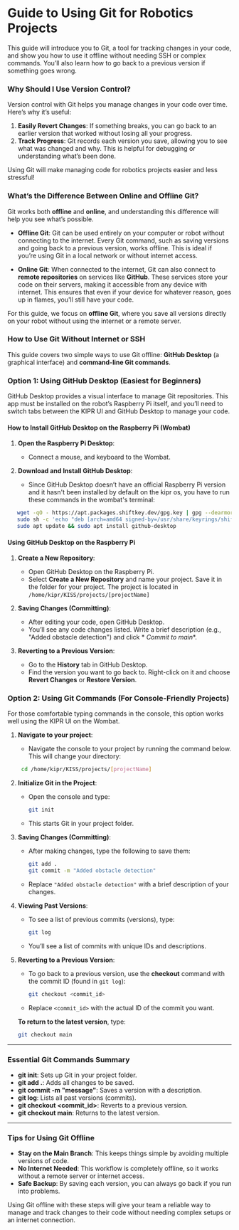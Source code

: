 # Guide to Using Git for Robotics Projects

This guide will introduce you to Git, a tool for tracking changes in your code, and show you how to use it offline
without needing SSH or complex commands. You’ll also learn how to go back to a previous version if something goes wrong.

### Why Should I Use Version Control?

Version control with Git helps you manage changes in your code over time. Here’s why it’s useful:

1. **Easily Revert Changes**: If something breaks, you can go back to an earlier version that worked without losing all
   your progress.
2. **Track Progress**: Git records each version you save, allowing you to see what was changed and why. This is helpful
   for debugging or understanding what’s been done.

Using Git will make managing code for robotics projects easier and less stressful!

### What’s the Difference Between Online and Offline Git?

Git works both **offline** and **online**, and understanding this difference will help you see what’s possible.

- **Offline Git**: Git can be used entirely on your computer or robot without connecting to the internet. Every Git
  command, such as saving versions and going back to a previous version, works offline. This is ideal if you’re using
  Git in a local network or without internet access.

- **Online Git**: When connected to the internet, Git can also connect to **remote repositories** on services like
  **GitHub**. These services store your code on their servers, making it accessible from any device with
  internet. This ensures that even if your device for whatever reason, goes up in flames, you'll still have your code.

For this guide, we focus on **offline Git**, where you save all versions directly on your robot without using the
internet or a remote server.

### How to Use Git Without Internet or SSH

This guide covers two simple ways to use Git offline: **GitHub Desktop** (a graphical interface) and **command-line Git
commands**.

### Option 1: Using GitHub Desktop (Easiest for Beginners)

GitHub Desktop provides a visual interface to manage Git repositories. This app must be installed on the robot’s
Raspberry Pi itself, and you’ll need to switch tabs between the KIPR UI and GitHub Desktop to manage your code.

#### How to Install GitHub Desktop on the Raspberry Pi (Wombat)

1. **Open the Raspberry Pi Desktop**:
    - Connect a mouse, and keyboard to the Wombat.

2. **Download and Install GitHub Desktop**:
    - Since GitHub Desktop doesn’t have an official Raspberry Pi version and it hasn't been installed by default on the
      kipr os, you have to run these commands in the wombat's terminal:

```bash
   wget -qO - https://apt.packages.shiftkey.dev/gpg.key | gpg --dearmor | sudo tee /usr/share/keyrings/shiftkey-packages.gpg > /dev/null
   sudo sh -c 'echo "deb [arch=amd64 signed-by=/usr/share/keyrings/shiftkey-packages.gpg] https://apt.packages.shiftkey.dev/ubuntu/ any main" > /etc/apt/sources.list.d/shiftkey-packages.list'
   sudo apt update && sudo apt install github-desktop
   ```

#### Using GitHub Desktop on the Raspberry Pi

1. **Create a New Repository**:
    - Open GitHub Desktop on the Raspberry Pi.
    - Select **Create a New Repository** and name your project. Save it in the folder for your project. The project is
      located in `/home/kipr/KISS/projects/[projectName]`

2. **Saving Changes (Committing)**:
    - After editing your code, open GitHub Desktop.
    - You’ll see any code changes listed. Write a brief description (e.g., "Added obstacle detection") and click *
      *Commit to main**.

3. **Reverting to a Previous Version**:
    - Go to the **History** tab in GitHub Desktop.
    - Find the version you want to go back to. Right-click on it and choose **Revert Changes** or **Restore Version**.

### Option 2: Using Git Commands (For Console-Friendly Projects)

For those comfortable typing commands in the console, this option works well using the KIPR UI on the Wombat.

1. **Navigate to your project**:
    - Navigate the console to your project by running the command below. This will change your directory:
   ```bash
    cd /home/kipr/KISS/projects/[projectName]
   ```

2. **Initialize Git in the Project**:
    - Open the console and type:
      ```bash
      git init
      ```
    - This starts Git in your project folder.

3. **Saving Changes (Committing)**:
    - After making changes, type the following to save them:
      ```bash
      git add .
      git commit -m "Added obstacle detection"
      ```
    - Replace `"Added obstacle detection"` with a brief description of your changes.

4. **Viewing Past Versions**:
    - To see a list of previous commits (versions), type:
      ```bash
      git log
      ```
    - You’ll see a list of commits with unique IDs and descriptions.

5. **Reverting to a Previous Version**:
    - To go back to a previous version, use the **checkout** command with the commit ID (found in `git log`):
      ```bash
      git checkout <commit_id>
      ```
    - Replace `<commit_id>` with the actual ID of the commit you want.

   **To return to the latest version**, type:
   ```bash
   git checkout main
   ```

---

### Essential Git Commands Summary

- **git init**: Sets up Git in your project folder.
- **git add .**: Adds all changes to be saved.
- **git commit -m "message"**: Saves a version with a description.
- **git log**: Lists all past versions (commits).
- **git checkout <commit_id>**: Reverts to a previous version.
- **git checkout main**: Returns to the latest version.

---

### Tips for Using Git Offline

- **Stay on the Main Branch**: This keeps things simple by avoiding multiple versions of code.
- **No Internet Needed**: This workflow is completely offline, so it works without a remote server or internet access.
- **Safe Backup**: By saving each version, you can always go back if you run into problems.

Using Git offline with these steps will give your team a reliable way to manage and track changes to their code without
needing complex setups or an internet connection.